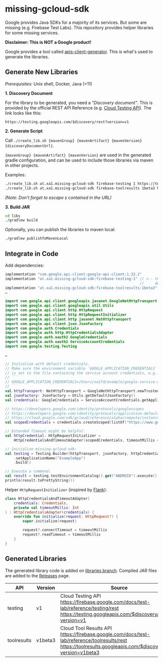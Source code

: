 # missing-gcloud-sdk

Google provides Java SDKs for a majority of its services. But some are missing (e.g. Firebase Test Labs).
This repository provides helper libraries for some missing services.

**Disclaimer: This is NOT a Google product!**

Google provides a tool called [apis-client-generator](https://github.com/google/apis-client-generator).
This is what's used to generate the libraries.

## Generate New Libraries

_Prerequisites:_ Unix shell, Docker, Java (>11)

**1. Discovery Document**

For the library to be generated, you need a _"Discovery document"_.
This is provided by the official REST API Reference (e.g. [Cloud Testing API](https://firebase.google.com/docs/test-lab/reference/testing/rest)). The link looks like this:
```
https://testing.googleapis.com/$discovery/rest?version=v1
```

**2. Generate Script**

Call `./create_lib.sh {mavenGroup} {mavenArtifact} {mavenVersion} {discoveryDocumentUrl}`.

 `{mavenGroup} {mavenArtifact} {mavenVersion}` are used in the generated gradle configuration, and can be used to include those libraries via maven in other projects.

Examples:
```bash
./create_lib.sh at.xa1.missing-gcloud-sdk firebase-testing 1 https://testing.googleapis.com/\$discovery/rest\?version\=v1
./create_lib.sh at.xa1.missing-gcloud-sdk firebase-toolresults 1beta3 https://toolresults.googleapis.com/\$discovery/rest\?version\=v1beta3
```
_(Note: Don't forget to escape `$` contained in the URL)_

**3. Build JAR**

```bash
cd libs
./gradlew build
```

Optionally, you can publish the libraries to maven local:
```bash
./gradlew publishToMavenLocal
```

## Integrate in Code

Add dependencies:
``` groovy
implementation "com.google.api-client:google-api-client:1.32.2"
implementation "at.xa1.missing-gcloud-sdk:firebase-testing:1" // <-- this is the generated library, 
                                                              //     deployed to maven local
implementation "at.xa1.missing-gcloud-sdk:firebase-toolresults:1beta3"
…
```

```kotlin
import com.google.api.client.googleapis.javanet.GoogleNetHttpTransport
import com.google.api.client.googleapis.util.Utils
import com.google.api.client.http.HttpRequest
import com.google.api.client.http.HttpRequestInitializer
import com.google.api.client.http.javanet.NetHttpTransport
import com.google.api.client.json.JsonFactory
import com.google.auth.Credentials
import com.google.auth.http.HttpCredentialsAdapter
import com.google.auth.oauth2.GoogleCredentials
import com.google.auth.oauth2.ServiceAccountCredentials
import com.google.testing.Testing

…

// Initialize with default credentials.
// Make sure the environment variable `GOOGLE_APPLICATION_CREDENTIALS`
// is set to the file containing the service account credentials, e.g.:
// ```
// GOOGLE_APPLICATION_CREDENTIALS=/Users/xa17d/example/google-service-account.json
// ```
val httpTransport: NetHttpTransport = GoogleNetHttpTransport.newTrustedTransport()
val jsonFactory: JsonFactory = Utils.getDefaultJsonFactory()
val credentials: GoogleCredentials = ServiceAccountCredentials.getApplicationDefault()

// https://developers.google.com/identity/protocols/googlescopes
// https://developers.google.com/identity/protocols/application-default-credentials
// https://cloud.google.com/sdk/gcloud/reference/alpha/compute/instances/set-scopes
val scopedCredentials = credentials.createScoped(listOf("https://www.googleapis.com/auth/cloud-platform"))

// Extended Timeout might be helpful:
val httpCredential: HttpRequestInitializer =
    HttpCredentialsAndTimeoutAdapter(scopedCredentials, timeoutMillis = 60_000)

// Initialize missing-gcloud-sdk:
val testing = Testing.Builder(httpTransport, jsonFactory, httpCredential)
    .setApplicationName("ExampleApp")
    .build()

// Execute a commend:
val result = testing.testEnvironmentCatalog().get("ANDROID").execute()
println(result.toPrettyString())
```

Helper `HttpRequestInitializer` (inspired by [Flank](https://github.com/Flank/flank)):
```kotlin
class HttpCredentialsAndTimeoutAdapter(
    credentials: Credentials,
    private val timeoutMillis: Int
) : HttpCredentialsAdapter(credentials) {
    override fun initialize(request: HttpRequest?) {
        super.initialize(request)

        request?.connectTimeout = timeoutMillis
        request?.readTimeout = timeoutMillis
    }
}
```

## Generated Libraries

The generated library code is added on [libraries branch](https://github.com/xa17d/missing-gcloud-sdk/tree/libraries/libs).
Compiled JAR files are added to the [Releases](https://github.com/xa17d/missing-gcloud-sdk/releases) page.

| API | Version | Source |
| --- | ------- | ------ |
| testing | v1 | Cloud Testing API<br>https://firebase.google.com/docs/test-lab/reference/testing/rest<br>https://testing.googleapis.com/$discovery/rest?version=v1 |
| toolresults | v1beta3 | Cloud Tool Results API<br>https://firebase.google.com/docs/test-lab/reference/toolresults/rest<br>https://toolresults.googleapis.com/$discovery/rest?version=v1beta3 |
